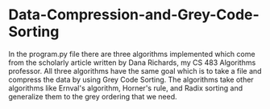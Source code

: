 # Data-Compression-and-Grey-Code-Sorting

In the program.py file there are three algorithms implemented which come from the scholarly article 
written by Dana Richards, my CS 483 Algorithms professor. All three algorithms have the same goal 
which is to take a file and compress the data by using Grey Code Sorting. The algorithms take 
other algorithms like Ernval's algorithm, Horner's rule, and Radix sorting and generalize them 
to the grey ordering that we need.
